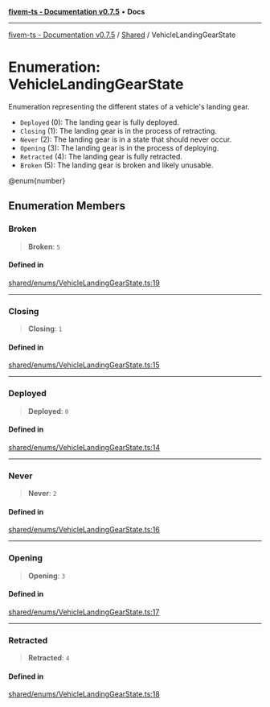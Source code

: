 [**fivem-ts - Documentation v0.7.5**](../../../README.md) • **Docs**

***

[fivem-ts - Documentation v0.7.5](../../../README.md) / [Shared](../README.md) / VehicleLandingGearState

# Enumeration: VehicleLandingGearState

Enumeration representing the different states of a vehicle's landing gear.

- `Deployed` (0): The landing gear is fully deployed.
- `Closing` (1): The landing gear is in the process of retracting.
- `Never` (2): The landing gear is in a state that should never occur.
- `Opening` (3): The landing gear is in the process of deploying.
- `Retracted` (4): The landing gear is fully retracted.
- `Broken` (5): The landing gear is broken and likely unusable.

@enum{number}

## Enumeration Members

### Broken

> **Broken**: `5`

#### Defined in

[shared/enums/VehicleLandingGearState.ts:19](https://github.com/Purpose-Dev/fivem-ts/blob/main/src/shared/enums/VehicleLandingGearState.ts#L19)

***

### Closing

> **Closing**: `1`

#### Defined in

[shared/enums/VehicleLandingGearState.ts:15](https://github.com/Purpose-Dev/fivem-ts/blob/main/src/shared/enums/VehicleLandingGearState.ts#L15)

***

### Deployed

> **Deployed**: `0`

#### Defined in

[shared/enums/VehicleLandingGearState.ts:14](https://github.com/Purpose-Dev/fivem-ts/blob/main/src/shared/enums/VehicleLandingGearState.ts#L14)

***

### Never

> **Never**: `2`

#### Defined in

[shared/enums/VehicleLandingGearState.ts:16](https://github.com/Purpose-Dev/fivem-ts/blob/main/src/shared/enums/VehicleLandingGearState.ts#L16)

***

### Opening

> **Opening**: `3`

#### Defined in

[shared/enums/VehicleLandingGearState.ts:17](https://github.com/Purpose-Dev/fivem-ts/blob/main/src/shared/enums/VehicleLandingGearState.ts#L17)

***

### Retracted

> **Retracted**: `4`

#### Defined in

[shared/enums/VehicleLandingGearState.ts:18](https://github.com/Purpose-Dev/fivem-ts/blob/main/src/shared/enums/VehicleLandingGearState.ts#L18)
